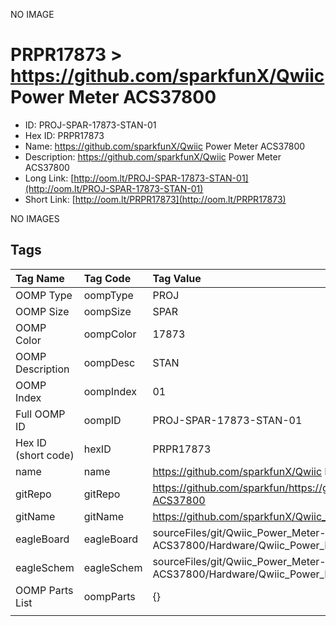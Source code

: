 


  
NO IMAGE  
# PRPR17873 > https://github.com/sparkfunX/Qwiic Power Meter ACS37800

- ID: PROJ-SPAR-17873-STAN-01
- Hex ID: PRPR17873
- Name: https://github.com/sparkfunX/Qwiic Power Meter ACS37800
- Description: https://github.com/sparkfunX/Qwiic Power Meter ACS37800
- Long Link: [http://oom.lt/PROJ-SPAR-17873-STAN-01](http://oom.lt/PROJ-SPAR-17873-STAN-01)
- Short Link: [http://oom.lt/PRPR17873](http://oom.lt/PRPR17873)
  
NO IMAGES  
## Tags
  

|Tag Name|Tag Code|Tag Value|
| :--- | :--- | :--- |
|OOMP Type|oompType|PROJ|
|OOMP Size|oompSize|SPAR|
|OOMP Color|oompColor|17873|
|OOMP Description|oompDesc|STAN|
|OOMP Index|oompIndex|01|
|Full OOMP ID|oompID|PROJ-SPAR-17873-STAN-01|
|Hex ID (short code)|hexID|PRPR17873|
|name|name|https://github.com/sparkfunX/Qwiic Power Meter ACS37800|
|gitRepo|gitRepo|https://github.com/sparkfun/https://github.com/sparkfunX/Qwiic_Power_Meter-ACS37800|
|gitName|gitName|https://github.com/sparkfunX/Qwiic_Power_Meter-ACS37800|
|eagleBoard|eagleBoard|sourceFiles/git/Qwiic_Power_Meter-ACS37800/Hardware/Qwiic_Power_Meter-ACS37800.brd|
|eagleSchem|eagleSchem|sourceFiles/git/Qwiic_Power_Meter-ACS37800/Hardware/Qwiic_Power_Meter-ACS37800.sch|
|OOMP Parts List|oompParts|{}|
||||
